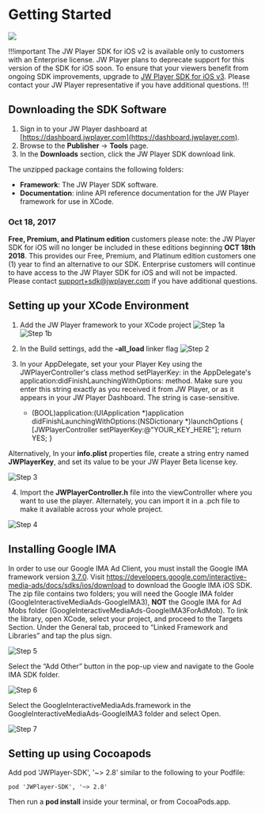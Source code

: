 # Getting Started

<img src="https://img.shields.io/badge/%20-iOS%20v2%20DEPRECATED-FFBA43.svg?logo=apple">

!!!important
The JW Player SDK for iOS v2 is available only to customers with an Enterprise license. JW Player plans to deprecate support for this version of the SDK for iOS soon. To ensure that your viewers benefit from ongoing SDK improvements, upgrade to [JW Player SDK for iOS v3](https://developer.jwplayer.com/sdk/ios/docs/developer-guide/). Please contact your JW Player representative if you have additional questions.
!!!

## Downloading the SDK Software

1. Sign in to your JW Player dashboard at [https://dashboard.jwplayer.com](https://dashboard.jwplayer.com).
2. Browse to the **Publisher** -> **Tools** page.
3. In the **Downloads** section, click the JW Player SDK download link.

The unzipped package contains the following folders:

* **Framework**: The JW Player SDK software.  
* **Documentation**: inline API reference documentation for the JW Player framework for use in XCode.

### Oct 18, 2017
**Free, Premium, and Platinum edition** customers please note: the JW Player SDK for iOS will no longer be included in these editions beginning **OCT 18th 2018**. This provides our Free, Premium, and Platinum edition customers one (1) year to find an alternative to our SDK. Enterprise customers will continue to have access to the JW Player SDK for iOS and will not be impacted. Please contact support+sdk@jwplayer.com if you have additional questions.

## Setting up your XCode Environment

1. Add the JW Player framework to your XCode project
![Step 1a](../images/step_1.png)
![Step 1b](../images/step_2.png)

2. In the Build settings, add the **-all_load** linker flag
![Step 2](../images/step_3.png)

3. In your AppDelegate, set your your Player Key using the JWPlayerController's class method setPlayerKey: in the AppDelegate's application:didFinishLaunchingWithOptions: method. Make sure you enter this string exactly as you received it from JW Player, or as it appears in your JW Player Dashboard. The string is case-sensitive.

    - (BOOL)application:(UIApplication *)application didFinishLaunchingWithOptions:(NSDictionary *)launchOptions {
        [JWPlayerController setPlayerKey:@"YOUR_KEY_HERE"];
        return YES;
    }

Alternatively, In your **info.plist** properties file, create a string entry named **JWPlayerKey**, and set its value to be your JW Player Beta license key.

![Step 3](../images/step_4.png)

4. Import the **JWPlayerController.h** file into the viewController where you want to use the player. Alternately, you can import it in a .pch file to make it available across your whole project.

![Step 4](../images/step_5_new.png)

## Installing Google IMA

In order to use our Google IMA Ad Client, you must install the Google IMA framework version [3.7.0](https://developer.jwplayer.com/sdk/ios/docs/developer-guide/intro/requirements/). Visit https://developers.google.com/interactive-media-ads/docs/sdks/ios/download to download the Google IMA iOS SDK. The zip file contains two folders; you will need the Google IMA folder (GoogleInteractiveMediaAds-GoogleIMA3), **NOT** the Google IMA for Ad Mobs folder (GoogleInteractiveMediaAds-GoogleIMA3ForAdMob). 
To link the library, open XCode, select your project, and proceed to the Targets Section. Under the General tab, proceed to “Linked Framework and Libraries” and tap the plus sign. 

![Step 5](../images/ima_step_1.png)

Select the “Add Other” button in the pop-up view and navigate to the Goole IMA SDK folder.

![Step 6](../images/ima_step_2.png)

Select the GoogleInteractiveMediaAds.framework in the GoogleInteractiveMediaAds-GoogleIMA3 folder and select Open.

![Step 7](../images/ima_step_3.png)

## Setting up using Cocoapods

Add pod 'JWPlayer-SDK', '~> 2.8' similar to the following to your Podfile:

    pod 'JWPlayer-SDK', '~> 2.8'

Then run a **pod install** inside your terminal, or from CocoaPods.app.
